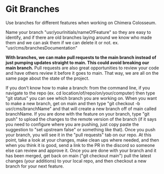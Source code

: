<h1> Git Branches</h1>
Use branches for different features when working on Chimera Colosseum.

Name your branch "usr/yourInitials/nameOfFeature" so they are easy to identify, and if there are old branches laying around we know who made them and we can ask them if we can delete it or not.
ex. "usr/cms/branchesDocumentation"

**With branches, we can make pull requests to the main branch instead of just pumping updates straight to main. This could avoid breaking our main branch.** Pull requests are also great opportunities to review your code and have others review it before it goes to main. That way, we are all on the same page about the state of the project.

If you don't know how to make a branch: from the command line, if you navigate to the repo (ex. cd location/of/repo/on/your/computer) then type "git status" you can see which branch you are working on. When you want to make a new branch, get on main and then type "git checkout -b usr/cms/branchName" and that will create a new branch off of main called branchName.
If you are done with the feature on your branch, type "git push" to upload the changes to the remote version of the branch (if it says you need to configure where you are pushing, just copy paste the suggestion to "set upstream false" or something like that). Once you push your branch, you will see it in the "pull requests" tab on our repo. At this point, take a look at your changes, make clean ups where needed, and then when you think it is good, send a link to the PR in the discord so someone else can review and approve it.
Once you are done with your branch and it has been merged, get back on main ("git checkout main") pull the latest changes (your additions) to your local repo, and then checkout a new branch for your next feature.